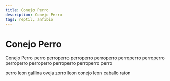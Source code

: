 ```yaml
---
title: Conejo Perro
description: Conejo Perro
tags: reptil, anfibio
---
```


# Conejo Perro

Conejo Perro perro perroperro perroperro perroperro perroperro perroperro perroperro perroperro perroperro perroperro perro

perro leon gallina oveja zorro leon conejo leon caballo raton